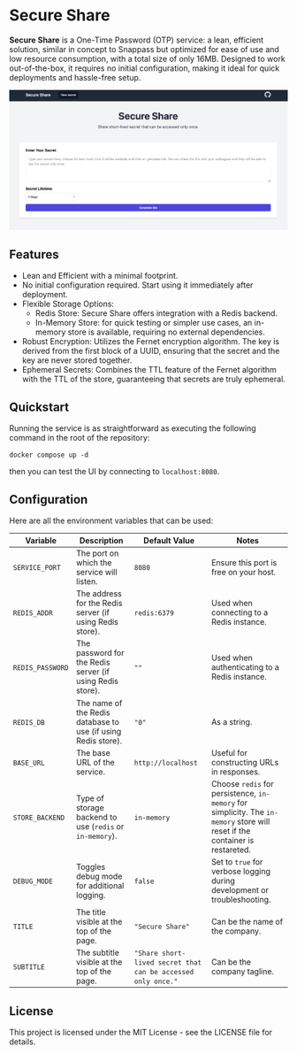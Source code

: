 # Secure Share

**Secure Share** is a One-Time Password (OTP) service: a lean, efficient solution, similar in concept to Snappass but optimized for ease of use and low resource consumption, with a total size of only 16MB. Designed to work out-of-the-box, it requires no initial configuration, making it ideal for quick deployments and hassle-free setup.

![screenshot](assets/screenshot.png)

## Features

- Lean and Efficient with a minimal footprint.
- No initial configuration required. Start using it immediately after deployment.
- Flexible Storage Options:
  - Redis Store: Secure Share offers integration with a Redis backend.
  - In-Memory Store: for quick testing or simpler use cases, an in-memory store is available, requiring no external     dependencies.
- Robust Encryption: Utilizes the Fernet encryption algorithm. The key is derived from the first block of a UUID, ensuring that the secret and the key are never stored together.
- Ephemeral Secrets: Combines the TTL feature of the Fernet algorithm with the TTL of the store, guaranteeing that secrets are truly ephemeral.

## Quickstart

Running the service is as straightforward as executing the following command in the root of the repository:

```shell
docker compose up -d
```

then you can test the UI by connecting to `localhost:8080`.

## Configuration

Here are all the environment variables that can be used:

| Variable      | Description | Default Value | Notes |
|---------------|-------------|---------------|-------|
| `SERVICE_PORT` | The port on which the service will listen. | `8080` | Ensure this port is free on your host. |
| `REDIS_ADDR` | The address for the Redis server (if using Redis store). | `redis:6379` | Used when connecting to a Redis instance. |
| `REDIS_PASSWORD` | The password for the Redis server (if using Redis store). | `""` | Used when authenticating to a Redis instance. |
| `REDIS_DB` | The name of the Redis database to use (if using Redis store). | `"0"` | As a string. |
| `BASE_URL` | The base URL of the service. | `http://localhost` | Useful for constructing URLs in responses. |
| `STORE_BACKEND` | Type of storage backend to use (`redis` or `in-memory`). | `in-memory` | Choose `redis` for persistence, `in-memory` for simplicity. The `in-memory` store will reset if the container is restareted. |
| `DEBUG_MODE` | Toggles debug mode for additional logging. | `false` | Set to `true` for verbose logging during development or troubleshooting. |
| `TITLE` | The title visible at the top of the page. | `"Secure Share"` | Can be the name of the company. |
| `SUBTITLE` | The subtitle visible at the top of the page. | `"Share short-lived secret that can be accessed only once."` | Can be the company tagline. |

## License

This project is licensed under the MIT License - see the LICENSE file for details.
